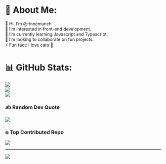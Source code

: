 # 💫 About Me:
👋 Hi, I’m @rinnemunch<br>👀 I’m interested in front-end development.<br>🌱 I’m currently learning Javascript and Typescript.<br>💞️ I’m looking to collaborate on fun projects.<br>⚡ Fun fact: I love cars 🚗



# 📊 GitHub Stats:
![](https://github-readme-stats.vercel.app/api?username=rinnemunch&theme=tokyonight&hide_border=false&include_all_commits=true&count_private=true)<br/>
![](https://github-readme-streak-stats.herokuapp.com/?user=rinnemunch&theme=tokyonight&hide_border=false)<br/>
![](https://github-readme-stats.vercel.app/api/top-langs/?username=rinnemunch&theme=tokyonight&hide_border=false&include_all_commits=true&count_private=true&layout=compact)

### ✍️ Random Dev Quote
![](https://quotes-github-readme.vercel.app/api?type=vetical&theme=merko)

### 🔝 Top Contributed Repo
![](https://github-contributor-stats.vercel.app/api?username=rinnemunch&limit=5&theme=dark&combine_all_yearly_contributions=true)

---
[![](https://visitcount.itsvg.in/api?id=rinnemunch&icon=6&color=5)](https://visitcount.itsvg.in)

<!-- Proudly created with GPRM ( https://gprm.itsvg.in ) -->
<!---
rinnemunch/rinnemunch is a ✨ special ✨ repository because its `README.md` (this file) appears on your GitHub profile.
You can click the Preview link to take a look at your changes.
--->
